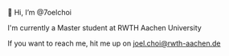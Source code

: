👋 Hi, I’m @7oelchoi

I'm currently a Master student at RWTH Aachen University

If you want to reach me, hit me up on joel.choi@rwth-aachen.de

<!---
7oelchoi/7oelchoi is a ✨ special ✨ repository because its `README.md` (this file) appears on your GitHub profile.
You can click the Preview link to take a look at your changes.
--->
